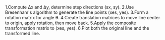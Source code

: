 1.Compute Δx and Δy, determine step directions (sx, sy).
2.Use Bresenham's algorithm to generate the line points (xes, yes).
3.Form a rotation matrix for angle θ.
4.Create translation matrices to move line center to origin, apply rotation, then move back.
5.Apply the composite transformation matrix to (xes, yes).
6.Plot both the original line and the transformed line.